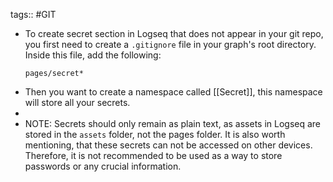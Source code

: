 tags:: #GIT

- To create secret section in Logseq that does not appear in your git repo, you first need to create a `.gitignore` file in your graph's root directory. Inside this file, add the following:
  ```
  pages/secret*
  ```
- Then you want to create a namespace called [[Secret]], this namespace will store all your secrets.
-
- NOTE: Secrets should only remain as plain text, as assets in Logseq are stored in the `assets` folder, not the pages folder. It is also worth mentioning, that these secrets can not be accessed on other devices.  Therefore, it is not recommended to be used as a way to store passwords or any crucial information.